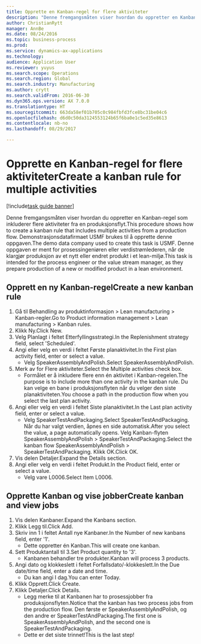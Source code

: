 ```yaml
--- 
title: Opprette en Kanban-regel for flere aktiviteter
description: "Denne fremgangsmåten viser hvordan du oppretter en Kanban-regel som inkluderer flere aktiviteter fra en produksjonsflyt."
author: ChristianRytt
manager: AnnBe
ms.date: 08/24/2016
ms.topic: business-process
ms.prod: 
ms.service: dynamics-ax-applications
ms.technology: 
audience: Application User
ms.reviewer: yuyus
ms.search.scope: Operations
ms.search.region: Global
ms.search.industry: Manufacturing
ms.author: crytt
ms.search.validFrom: 2016-06-30
ms.dyn365.ops.version: AX 7.0.0
ms.translationtype: HT
ms.sourcegitcommit: 663da58ef01b705c0c984fbfd3fce8bc31be04c6
ms.openlocfilehash: d6d0c50da3124553124b65f6ba0e1c5ed35e8613
ms.contentlocale: nb-no
ms.lasthandoff: 08/29/2017

---
```

# <a name="create-a-kanban-rule-for-multiple-activities"></a><span data-ttu-id="22d77-103">Opprette en Kanban-regel for flere aktiviteter</span><span class="sxs-lookup"><span data-stu-id="22d77-103">Create a kanban rule for multiple activities</span></span>

[!include[task guide banner](../../includes/task-guide-banner.md)]

<span data-ttu-id="22d77-104">Denne fremgangsmåten viser hvordan du oppretter en Kanban-regel som inkluderer flere aktiviteter fra en produksjonsflyt.</span><span class="sxs-lookup"><span data-stu-id="22d77-104">This procedure shows how to create a kanban rule that includes multiple activities from a production flow.</span></span> <span data-ttu-id="22d77-105">Demonstrasjonsdatafirmaet USMF brukes til å opprette denne oppgaven.</span><span class="sxs-lookup"><span data-stu-id="22d77-105">The demo data company used to create this task is USMF.</span></span> <span data-ttu-id="22d77-106">Denne oppgaven er ment for prosessingeniøren eller verdistrømlederen, når de klargjør produksjon av et nytt eller endret produkt i et lean-miljø.</span><span class="sxs-lookup"><span data-stu-id="22d77-106">This task is intended for the process engineer or the value stream manager, as they prepare production of a new or modified product in a lean environment.</span></span>


## <a name="create-a-new-kanban-rule"></a><span data-ttu-id="22d77-107">Opprett en ny Kanban-regel</span><span class="sxs-lookup"><span data-stu-id="22d77-107">Create a new kanban rule</span></span>
1. <span data-ttu-id="22d77-108">Gå til Behandling av produktinformasjon > Lean manufacturing > Kanban-regler.</span><span class="sxs-lookup"><span data-stu-id="22d77-108">Go to Product information management > Lean manufacturing > Kanban rules.</span></span>
2. <span data-ttu-id="22d77-109">Klikk Ny.</span><span class="sxs-lookup"><span data-stu-id="22d77-109">Click New.</span></span>
3. <span data-ttu-id="22d77-110">Velg Planlagt i feltet Etterfyllingsstrategi.</span><span class="sxs-lookup"><span data-stu-id="22d77-110">In the Replenishment strategy field, select 'Scheduled'.</span></span>
4. <span data-ttu-id="22d77-111">Angi eller velg en verdi i feltet Første planaktivitet.</span><span class="sxs-lookup"><span data-stu-id="22d77-111">In the First plan activity field, enter or select a value.</span></span>
    * <span data-ttu-id="22d77-112">Velg SpeakerAssemblyAndPolish.</span><span class="sxs-lookup"><span data-stu-id="22d77-112">Select SpeakerAssemblyAndPolish.</span></span>  
5. <span data-ttu-id="22d77-113">Merk av for Flere aktiviteter.</span><span class="sxs-lookup"><span data-stu-id="22d77-113">Select the Multiple activities check box.</span></span>
    * <span data-ttu-id="22d77-114">Formålet er å inkludere flere enn én aktivitet i Kanban-regelen.</span><span class="sxs-lookup"><span data-stu-id="22d77-114">The purpose is to include more than one activity in the kanban rule.</span></span> <span data-ttu-id="22d77-115">Du kan velge en bane i produksjonsflyten når du velger den siste planaktiviteten.</span><span class="sxs-lookup"><span data-stu-id="22d77-115">You choose a path in the production flow when you select the last plan activity.</span></span>  
6. <span data-ttu-id="22d77-116">Angi eller velg en verdi i feltet Siste planaktivitet.</span><span class="sxs-lookup"><span data-stu-id="22d77-116">In the Last plan activity field, enter or select a value.</span></span>
    * <span data-ttu-id="22d77-117">Velg SpeakerTestAndPackaging.</span><span class="sxs-lookup"><span data-stu-id="22d77-117">Select SpeakerTestAndPackaging.</span></span> <span data-ttu-id="22d77-118">Når du har valgt verdien, åpnes en side automatisk.</span><span class="sxs-lookup"><span data-stu-id="22d77-118">After you select the value, a page automatically opens.</span></span> <span data-ttu-id="22d77-119">Velg Kanban-flyten SpeakerAssemblyAndPolish > SpeakerTestAndPackaging.</span><span class="sxs-lookup"><span data-stu-id="22d77-119">Select the kanban flow SpeakerAssemblyAndPolish > SpeakerTestAndPackaging.</span></span> <span data-ttu-id="22d77-120">Klikk OK.</span><span class="sxs-lookup"><span data-stu-id="22d77-120">Click OK.</span></span>  
7. <span data-ttu-id="22d77-121">Vis delen Detaljer.</span><span class="sxs-lookup"><span data-stu-id="22d77-121">Expand the Details section.</span></span>
8. <span data-ttu-id="22d77-122">Angi eller velg en verdi i feltet Produkt.</span><span class="sxs-lookup"><span data-stu-id="22d77-122">In the Product field, enter or select a value.</span></span>
    * <span data-ttu-id="22d77-123">Velg vare L0006.</span><span class="sxs-lookup"><span data-stu-id="22d77-123">Select Item L0006.</span></span>  

## <a name="create-kanban-and-view-jobs"></a><span data-ttu-id="22d77-124">Opprette Kanban og vise jobber</span><span class="sxs-lookup"><span data-stu-id="22d77-124">Create kanban and view jobs</span></span>
1. <span data-ttu-id="22d77-125">Vis delen Kanbaner.</span><span class="sxs-lookup"><span data-stu-id="22d77-125">Expand the Kanbans section.</span></span>
2. <span data-ttu-id="22d77-126">Klikk Legg til.</span><span class="sxs-lookup"><span data-stu-id="22d77-126">Click Add.</span></span>
3. <span data-ttu-id="22d77-127">Skriv inn 1 i feltet Antall nye Kanbaner.</span><span class="sxs-lookup"><span data-stu-id="22d77-127">In the Number of new kanbans field, enter '1'.</span></span>
    * <span data-ttu-id="22d77-128">Dette oppretter én Kanban.</span><span class="sxs-lookup"><span data-stu-id="22d77-128">This will create one kanban.</span></span>  
4. <span data-ttu-id="22d77-129">Sett Produktantall til 3.</span><span class="sxs-lookup"><span data-stu-id="22d77-129">Set Product quantity to '3'.</span></span>
    * <span data-ttu-id="22d77-130">Kanbanen behandler tre produkter.</span><span class="sxs-lookup"><span data-stu-id="22d77-130">Kanban will process 3 products.</span></span>  
5. <span data-ttu-id="22d77-131">Angi dato og klokkeslett i feltet Forfallsdato/-klokkeslett.</span><span class="sxs-lookup"><span data-stu-id="22d77-131">In the Due date/time field, enter a date and time.</span></span>
    * <span data-ttu-id="22d77-132">Du kan angi I dag.</span><span class="sxs-lookup"><span data-stu-id="22d77-132">You can enter Today.</span></span>  
6. <span data-ttu-id="22d77-133">Klikk Opprett.</span><span class="sxs-lookup"><span data-stu-id="22d77-133">Click Create.</span></span>
7. <span data-ttu-id="22d77-134">Klikk Detaljer.</span><span class="sxs-lookup"><span data-stu-id="22d77-134">Click Details.</span></span>
    * <span data-ttu-id="22d77-135">Legg merke til at Kanbanen har to prosessjobber fra produksjonsflyten.</span><span class="sxs-lookup"><span data-stu-id="22d77-135">Notice that the kanban has two process jobs from the production flow.</span></span> <span data-ttu-id="22d77-136">Den første er SpeakerAssemblyAndPolish, og den andre er SpeakerTestAndPackaging.</span><span class="sxs-lookup"><span data-stu-id="22d77-136">The first one is SpeakerAssemblyAndPolish, and the second one is SpeakerTestAndPackaging.</span></span>  
    * <span data-ttu-id="22d77-137">Dette er det siste trinnet!</span><span class="sxs-lookup"><span data-stu-id="22d77-137">This is the last step!</span></span>  


